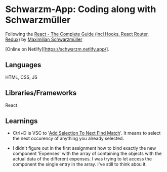 # Schwarzm-App: Coding along with Schwarzmüller

Following the [React - The Complete Guide (incl Hooks, React Router, Redux)](https://www.udemy.com/course/react-the-complete-guide-incl-redux/) by [Maximilian Schwarzmüller](https://twitter.com/maxedapps?lang=en)

[Online on Netlify][https://schwarzm.netlify.app/].

## Languages

HTML, CSS, JS

## Libraries/Frameworks

React

## Learnings

- Ctrl+D is VSC to '[Add Selection To Next Find Match](https://code.visualstudio.com/docs/getstarted/keybindings#_default-keyboard-shortcuts)'. It means to select the next occurency of anything you already selected.

- <Expenses items={expenses} /> I didn't figure out in the first assignment how to bind exactly the new component 'Expenses' with the array of containing the objects with the actual data of the different expenses. I was trying to let access the component the single entry in the array. I've still to think abou it.
